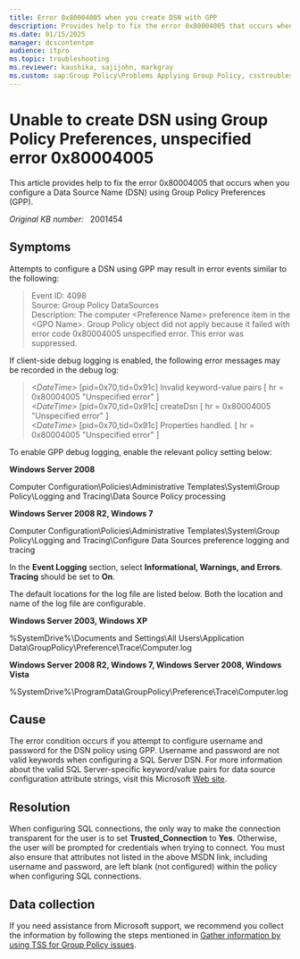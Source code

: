 ```yaml
---
title: Error 0x80004005 when you create DSN with GPP
description: Provides help to fix the error 0x80004005 that occurs when you configure a Data Source Name (DSN) using Group Policy Preferences (GPP).
ms.date: 01/15/2025
manager: dcscontentpm
audience: itpro
ms.topic: troubleshooting
ms.reviewer: kaushika, sajijohn, markgray
ms.custom: sap:Group Policy\Problems Applying Group Policy, csstroubleshoot
---
```

# Unable to create DSN using Group Policy Preferences, unspecified error 0x80004005

This article provides help to fix the error 0x80004005 that occurs when you configure a Data Source Name (DSN) using Group Policy Preferences (GPP).

_Original KB number:_ &nbsp; 2001454

## Symptoms

Attempts to configure a DSN using GPP may result in error events similar to the following:

> Event ID: 4098  
Source: Group Policy DataSources  
Description: The computer \<Preference Name> preference item in the \<GPO Name>. Group Policy object did not apply because it failed with error code 0x80004005 unspecified error. This error was suppressed. 

If client-side debug logging is enabled, the following error messages may be recorded in the debug log:

> *\<DateTime>* [pid=0x70,tid=0x91c] Invalid keyword-value pairs [ hr = 0x80004005 "Unspecified error" ]  
*\<DateTime>* [pid=0x70,tid=0x91c] createDsn [ hr = 0x80004005 "Unspecified error" ]  
*\<DateTime>* [pid=0x70,tid=0x91c] Properties handled. [ hr = 0x80004005 "Unspecified error" ]

To enable GPP debug logging, enable the relevant policy setting below:

**Windows Server 2008**  

Computer Configuration\Policies\Administrative Templates\System\Group Policy\Logging and Tracing\Data Source Policy processing

**Windows Server 2008 R2, Windows 7**  

Computer Configuration\Policies\Administrative Templates\System\Group Policy\Logging and Tracing\Configure Data Sources preference logging and tracing

In the **Event Logging** section, select **Informational, Warnings, and Errors**. **Tracing** should be set to **On**.

The default locations for the log file are listed below. Both the location and name of the log file are configurable.

**Windows Server 2003, Windows XP**  

%SystemDrive%\Documents and Settings\All Users\Application Data\GroupPolicy\Preference\Trace\Computer.log

**Windows Server 2008 R2, Windows 7, Windows Server 2008, Windows Vista**  

%SystemDrive%\ProgramData\GroupPolicy\Preference\Trace\Computer.log 

## Cause

The error condition occurs if you attempt to configure username and password for the DSN policy using GPP. Username and password are not valid keywords when configuring a SQL Server DSN.
For more information about the valid SQL Server-specific keyword/value pairs for data source configuration attribute strings, visit this Microsoft [Web site](https://msdn.microsoft.com/library/aa177860%28SQL.80%29.aspx).

## Resolution

When configuring SQL connections, the only way to make the connection transparent for the user is to set **Trusted_Connection** to **Yes**. Otherwise, the user will be prompted for credentials when trying to connect.
You must also ensure that attributes not listed in the above MSDN link, including username and password, are left blank (not configured) within the policy when configuring SQL connections.

## Data collection

If you need assistance from Microsoft support, we recommend you collect the information by following the steps mentioned in [Gather information by using TSS for Group Policy issues](../../windows-client/windows-troubleshooters/gather-information-using-tss-group-policy.md).
